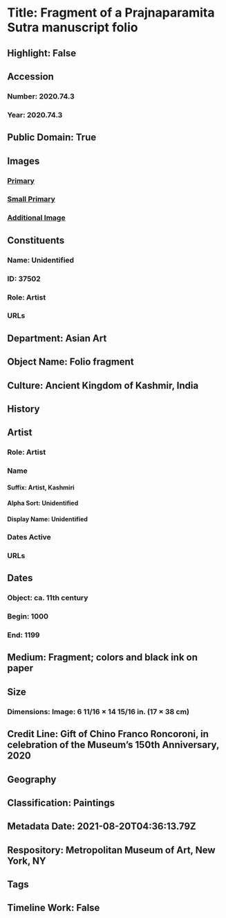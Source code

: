 # Title: Fragment of a Prajnaparamita Sutra manuscript folio
## Highlight: False
## Accession
### Number: 2020.74.3
### Year: 2020.74.3
## Public Domain: True
## Images
### [Primary](https://images.metmuseum.org/CRDImages/as/original/DP-22236-001.jpg)
### [Small Primary](https://images.metmuseum.org/CRDImages/as/web-large/DP-22236-001.jpg)
### [Additional Image](https://images.metmuseum.org/CRDImages/as/original/DP-22236-002.jpg)
## Constituents
### Name: Unidentified
### ID: 37502
### Role: Artist
### URLs
## Department: Asian Art
## Object Name: Folio fragment
## Culture: Ancient Kingdom of Kashmir, India
## History
## Artist
### Role: Artist
### Name
#### Suffix: Artist, Kashmiri
#### Alpha Sort: Unidentified
#### Display Name: Unidentified
### Dates Active
### URLs
## Dates
### Object: ca. 11th century
### Begin: 1000
### End: 1199
## Medium: Fragment; colors and black ink on paper
## Size
### Dimensions: Image: 6 11/16 × 14 15/16 in. (17 × 38 cm)
## Credit Line: Gift of Chino Franco Roncoroni, in celebration of the Museum’s 150th Anniversary, 2020
## Geography
## Classification: Paintings
## Metadata Date: 2021-08-20T04:36:13.79Z
## Respository: Metropolitan Museum of Art, New York, NY
## Tags
## Timeline Work: False